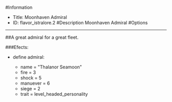 #Information
 - Title: Moonhaven Admiral
 - ID: flavor_istralore.2
#Description
Moonhaven Admiral
#Options

___
##A great admiral for a great fleet.

###Efects:<ul><li>define admiral:</li><ul><li>name = "Thalanor Seamoon"</li><li>fire = 3</li><li>shock = 5</li><li>manuever = 6</li><li>siege = 2</li><li>trait = level_headed_personality</li></ul></ul>
